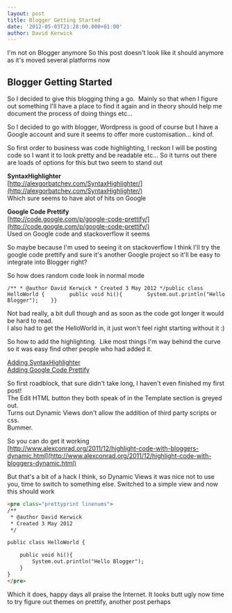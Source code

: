 ```yaml
---
layout: post
title: Blogger Getting Started
date: '2012-05-03T21:28:00.000+01:00'
author: David Kerwick
---
```


<div class="note">
  <span>I'm not on Blogger anymore</span>
  <span>So this post doesn't look like it should anymore as it's moved several platforms now</span>
</div>

## Blogger Getting Started

So I decided to give this blogging thing a go.  Mainly so that when I figure out something I'll have a place to find it again and in theory should help me document the process of doing things etc...

So I decided to go with blogger, Wordpress is good of course but I have a Google account and sure it seems to offer more customisation... kind of.

So first order to business was code highlighting, I reckon I will be posting code so I want it to look pretty and be readable etc... So it turns out there are loads of options for this but two seem to stand out

**SyntaxHighlighter**  
[http://alexgorbatchev.com/SyntaxHighlighter/](http://alexgorbatchev.com/SyntaxHighlighter/)  
Which sure seems to have alot of hits on Google

**Google Code Prettify**  
[http://code.google.com/p/google-code-prettify/](http://code.google.com/p/google-code-prettify/)  
Used on Google code and stackoverflow it seems

So maybe because I'm used to seeing it on stackoverflow I think I'll try the google code prettify and sure it's another Google project so it'll be easy to integrate into Blogger right?

So how does random code look in normal mode

    /** * @author David Kerwick * Created 3 May 2012 */public class HelloWorld {        public void hi(){        System.out.println("Hello Blogger");    }}

Not bad really, a bit dull though and as soon as the code got longer it would be hard to read.  
I also had to get the HelloWorld in, it just won't feel right starting without it :)

So how to add the highlighting.  Like most things I'm way behind the curve so it was easy find other people who had added it.

[Adding SyntaxHighlighter](http://oneqonea.blogspot.com/2012/04/how-do-i-add-syntax-highlighting-to-my.html)  
[Adding Google Code Prettify](http://www.milesdennis.com/2010/02/adding-googles-code-prettify-in-blogger.html)

So first roadblock, that sure didn't take long, I haven't even finished my first post!  
The Edit HTML button they both speak of in the Template section is greyed out.  
Turns out Dynamic Views don't allow the addition of third party scripts or css.  
Bummer.

So you can do get it working  
[http://www.alexconrad.org/2011/12/highlight-code-with-bloggers-dynamic.html](http://www.alexconrad.org/2011/12/highlight-code-with-bloggers-dynamic.html)

But that's a bit of a hack I think, so Dynamic Views it was nice not to use you, time to switch to something else. Switched to a simple view and now this should work

```html
<pre class="prettyprint linenums">
/**  
 * @author David Kerwick  
 * Created 3 May 2012  
 */  

public class HelloWorld {  

    public void hi(){  
        System.out.println("Hello Blogger");  
    }  
}
</pre>
```

Which it does, happy days all praise the Internet. It looks butt ugly now time to try figure out themes on prettify, another post perhaps
